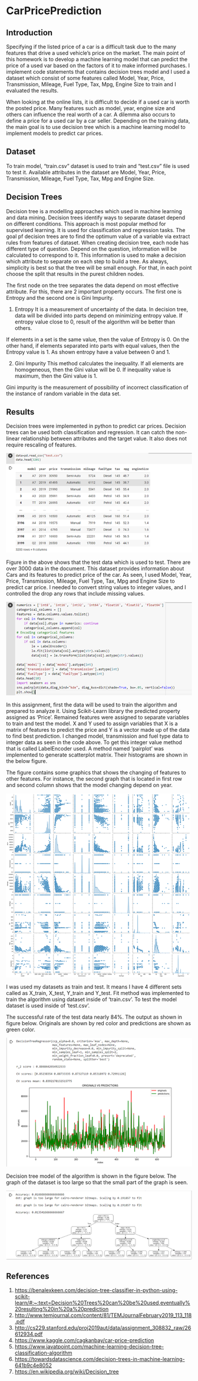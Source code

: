 # CarPricePrediction

## Introduction
Specifying if the listed price of a car is a difficult task due to the many features that drive a used vehicle’s price on the market. The main point of this homework is to develop a machine learning model that can predict the price of a used var based on the factors of it to make informed purchases. I implement code statements that contains decision trees model and I used a dataset which consist of some features called Model, Year, Price, Transmission, Mileage, Fuel Type, Tax, Mpg, Engine Size to train and I evaluated the results. 

When looking at the online lists, it is difficult to decide if a used car is worth the posted price. Many features such as model, year, engine size and others can influence the real worth of a car. A dilemma also occurs to define a price for a used car by a car seller. Depending on the training data, the main goal is to use decision tree which is a machine learning model to implement models to predict car prices.

## Dataset
To train model, “train.csv” dataset is used to train and “test.csv” file is used to test it. Available attributes in the dataset are Model, Year, Price, Transmission, Mileage, Fuel Type, Tax, Mpg and Engine Size. 

## Decision Trees
Decision tree is a modelling approaches which used in machine learning and data mining. Decision trees identify ways to separate dataset depend on different conditions. This approach is most popular method for supervised learning. It is used for classification and regression tasks. The goal pf decision trees are to find the optimum value of a variable via extract rules from features of dataset. When creating decision tree, each node has different type of question. Depend on the question, information will be calculated to correspond to it. This information is used to make a decision which attribute to separate on each step to build a tree. As always, simplicity is best so that the tree will be small enough. For that, in each point choose the split that results in the purest children nodes. 

The first node on the tree separates the data depend on most effective attribute. For this, there are 2 important property occurs. The first one is Entropy and the second one is Gini Impurity.

1. Entropy
It is a measurement of uncertainty of the data. In decision tree, data will be divided into parts depend on minimizing entropy value. If entropy value close to 0, result of the algorithm will be better than others. 

If elements in a set is the same value, then the value of Entropy is 0. On the other hand, if elements separated into parts with equal values, then the Entropy value is 1. As shown entropy have a value between 0 and 1. 

2.	Gini Impurity
 This method calculates the inequality. If all elements are homogeneous, then the Gini value will be 0. If inequality value is maximum, then the Gini value is 1. 

Gini impurity is the measurement of possibility of incorrect classification of the instance of random variable in the data set. 


## Results

Decision trees were implemented in python to predict car prices. Decision trees can be used both classification and regression. It can catch the non-linear relationship between attributes and the target value. It also does not require rescaling of features.

![alt text](https://github.com/erkanfatma/CarPricePrediction/blob/main/img/Picture1.png)

Figure in the above shows that the test data which is used to test. There are over 3000 data in the document. This dataset provides information about Cars and its features to predict price of the car. As seen, I used Model, Year, Price, Transmission, Mileage, Fuel Type, Tax, Mpg and Engine Size to predict car price. I needed to convert string values to integer values, and I controlled the drop any rows that include missing values. 

![alt text](https://github.com/erkanfatma/CarPricePrediction/blob/main/img/Picture2.png)

In this assignment, first the data will be used to train the algorithm and prepared to analyze it. Using Scikit-Learn library the predicted property assigned as ‘Price’. Remained features were assigned to separate variables to train and test the model. X and Y used to assign variables that X is a matrix of features to predict the price and Y is a vector made up of the data to find best prediction.  I changed model, transmission and fuel type data to integer data as seen in the code above. To get this integer value method that is called LabelEncoder used. A method named ‘pairplot’ was implemented to generate scatterplot matrix. Their histograms are shown in the below figure. 

The figure contains some graphics that shows the changing of features to other features. For instance, the second graph that is located in first row and second column shows that the model changing depend on year. 

![alt text](https://github.com/erkanfatma/CarPricePrediction/blob/main/img/Picture3.png)

I was used my datasets as train and test. It means I have 4 different sets called as X_train, X_test, Y_train and Y_test. Fit method was implemented to train the algorithm using dataset inside of ‘train.csv’. To test the model dataset is used inside of ‘test.csv’. 

The successful rate of the test data nearly 84%. The output as shown in figure below. Originals are shown by red color and predictions are shown as green color.

![alt text](https://github.com/erkanfatma/CarPricePrediction/blob/main/img/Picture4.png)

Decision tree model of the algorithm is shown in the figure below. The graph of the dataset is too large so that the small part of the graph is seen. 

![alt text](https://github.com/erkanfatma/CarPricePrediction/blob/main/img/Picture5.png)


## References

1.	https://benalexkeen.com/decision-tree-classifier-in-python-using-scikit-learn/#:~:text=Decision%20Trees%20can%20be%20used,eventually%20resulting%20in%20a%20prediction
2.	http://www.temjournal.com/content/81/TEMJournalFebruary2019_113_118.pdf
3.	http://cs229.stanford.edu/proj2019aut/data/assignment_308832_raw/26612934.pdf
4.	https://www.kaggle.com/cagkanbay/car-price-prediction
5.	https://www.javatpoint.com/machine-learning-decision-tree-classification-algorithm
6.	https://towardsdatascience.com/decision-trees-in-machine-learning-641b9c4e8052
7.	https://en.wikipedia.org/wiki/Decision_tree

